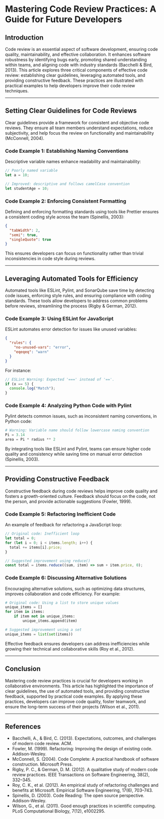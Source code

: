 # Mastering Code Review Practices: A Guide for Future Developers

## Introduction

Code review is an essential aspect of software development, ensuring code quality, maintainability, and effective collaboration. It enhances software robustness by identifying bugs early, promoting shared understanding within teams, and aligning code with industry standards (Bacchelli & Bird, 2013). This article explores three critical components of effective code review: establishing clear guidelines, leveraging automated tools, and providing constructive feedback. These practices are illustrated with practical examples to help developers improve their code review techniques.

---

## Setting Clear Guidelines for Code Reviews

Clear guidelines provide a framework for consistent and objective code reviews. They ensure all team members understand expectations, reduce subjectivity, and help focus the review on functionality and maintainability (McConnell, 2004).

### Code Example 1: Establishing Naming Conventions

Descriptive variable names enhance readability and maintainability:

```javascript
// Poorly named variable
let a = 10;

// Improved: descriptive and follows camelCase convention
let studentAge = 10;
```
### Code Example 2: Enforcing Consistent Formatting

Defining and enforcing formatting standards using tools like Prettier ensures a consistent coding style across the team (Spinellis, 2003):

```json
{
  "tabWidth": 2,
  "semi": true,
  "singleQuote": true
}
```
This ensures developers can focus on functionality rather than trivial inconsistencies in code style during reviews.

---

## Leveraging Automated Tools for Efficiency

Automated tools like ESLint, Pylint, and SonarQube save time by detecting code issues, enforcing style rules, and ensuring compliance with coding standards. These tools allow developers to address common problems before reviews, streamlining the process (Rigby & German, 2012).

### Code Example 3: Using ESLint for JavaScript

ESLint automates error detection for issues like unused variables:

```json
{
  "rules": {
    "no-unused-vars": "error",
    "eqeqeq": "warn"
  }
}
```
For instance:
```javascript
// ESLint Warning: Expected '===' instead of '=='.
if (x == 5) {
  console.log("Match");
}
```
### Code Example 4: Analyzing Python Code with Pylint

Pylint detects common issues, such as inconsistent naming conventions, in Python code:
```python
# Warning: Variable name should follow lowercase naming convention
Pi = 3.14
area = Pi * radius ** 2
```
By integrating tools like ESLint and Pylint, teams can ensure higher code quality and consistency while saving time on manual error detection (Spinellis, 2003).

---

## Providing Constructive Feedback

Constructive feedback during code reviews helps improve code quality and fosters a growth-oriented culture. Feedback should focus on the code, not the person, and provide actionable suggestions (Fowler, 1999).

### Code Example 5: Refactoring Inefficient Code

An example of feedback for refactoring a JavaScript loop:

```javascript
// Original code: Inefficient loop
let total = 0;
for (let i = 0; i < items.length; i++) {
  total += items[i].price;
}

// Suggested improvement using reduce()
const total = items.reduce((sum, item) => sum + item.price, 0);
```
### Code Example 6: Discussing Alternative Solutions

Encouraging alternative solutions, such as optimizing data structures, improves collaboration and code efficiency. For example:

```python
# Original code: Using a list to store unique values
unique_items = []
for item in items:
    if item not in unique_items:
        unique_items.append(item)

# Suggested improvement using a set
unique_items = list(set(items))
```
Effective feedback ensures developers can address inefficiencies while growing their technical and collaborative skills (Roy et al., 2012).

---

## Conclusion

Mastering code review practices is crucial for developers working in collaborative environments. This article has highlighted the importance of clear guidelines, the use of automated tools, and providing constructive feedback, supported by practical code examples. By applying these practices, developers can improve code quality, foster teamwork, and ensure the long-term success of their projects (Wilson et al., 2011).

---

## References

- Bacchelli, A., & Bird, C. (2013). Expectations, outcomes, and challenges of modern code review. ACM.
- Fowler, M. (1999). Refactoring: Improving the design of existing code. Addison-Wesley.
- McConnell, S. (2004). Code Complete: A practical handbook of software construction. Microsoft Press.
- Rigby, P. C., & German, D. M. (2012). A qualitative study of modern code review practices. IEEE Transactions on Software Engineering, 38(2), 332–345.
- Roy, C. K., et al. (2012). An empirical study of refactoring challenges and benefits at Microsoft. Empirical Software Engineering, 17(6), 703–743.
- Spinellis, D. (2003). Code Reading: The open source perspective. Addison-Wesley.
- Wilson, G., et al. (2011). Good enough practices in scientific computing. PLoS Computational Biology, 7(12), e1002295.


